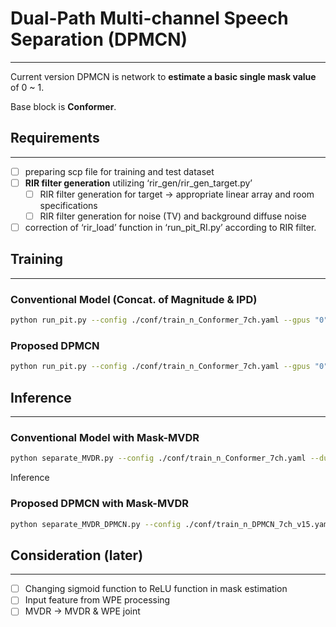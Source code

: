 # Dual-Path Multi-channel Speech Separation (DPMCN)

---

Current version DPMCN is network to **estimate a basic single mask value** of 0 ~ 1.

Base block is **Conformer**.

## Requirements

---

- [ ]  preparing scp file for training and test dataset
- [ ]  **RIR filter generation** utilizing ‘rir_gen/rir_gen_target.py’
    - [ ]  RIR filter generation for target → appropriate linear array and room specifications
    - [ ]  RIR filter generation for noise (TV) and background diffuse noise
- [ ]  correction of ‘rir_load’ function in ‘run_pit_RI.py’ according to RIR filter.

## Training

---

### Conventional Model (Concat. of Magnitude & IPD)

```bash
python run_pit.py --config ./conf/train_n_Conformer_7ch.yaml --gpus "0"
```

### Proposed DPMCN

```bash
python run_pit.py --config ./conf/train_n_Conformer_7ch.yaml --gpus "0"
```

## Inference

---

### Conventional Model with Mask-MVDR

```bash
python separate_MVDR.py --config ./conf/train_n_Conformer_7ch.yaml --dump-dir ./directoroy_you_save --cuda --dump-mask
```

Inference

### Proposed DPMCN with Mask-MVDR

```bash
python separate_MVDR_DPMCN.py --config ./conf/train_n_DPMCN_7ch_v15.yaml --dump-dir ./directoroy_you_save --cuda --dump-mask
```

## Consideration (later)

---

- [ ]  Changing sigmoid function to ReLU function in mask estimation
- [ ]  Input feature from WPE processing
- [ ]  MVDR → MVDR & WPE joint
